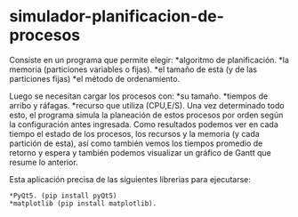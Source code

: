 # simulador-planificacion-de-procesos
Consiste en un programa que permite elegir:
 	*algoritmo de planificación.
 	*la memoria (particiones variables o fijas).
 	*el tamaño de esta (y de las particiones fijas)
 	*el método de ordenamiento. 

 Luego se necesitan cargar los procesos con:
 	*su tamaño.
	*tiempos de arribo y ráfagas.
 	*recurso que utiliza (CPU,E/S). 
 Una vez determinado todo esto, el programa simula la planeación de estos procesos por orden según la configuración antes ingresada. Como resultados podemos ver en cada tiempo el estado de los procesos, los recursos y la memoria (y cada partición de esta), así como también vemos los tiempos promedio de retorno y espera y también podemos visualizar un gráfico de Gantt que resume lo anterior.

 Esta aplicación precisa de las siguientes librerias para ejecutarse:

	*PyQt5. (pip install pyQt5)
	*matplotlib (pip install matplotlib).
